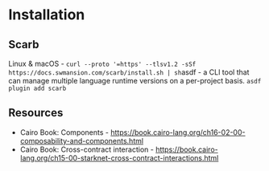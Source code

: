 # Installation

## Scarb
Linux & macOS - `curl --proto '=https' --tlsv1.2 -sSf https://docs.swmansion.com/scarb/install.sh | sh`
​asdf​ - a CLI tool that can manage multiple language runtime versions on a per-project basis. `asdf plugin add scarb`

## Resources 
- Cairo Book: Components - https://book.cairo-lang.org/ch16-02-00-composability-and-components.html
- Cairo Book: Cross-contract interaction - https://book.cairo-lang.org/ch15-00-starknet-cross-contract-interactions.html
